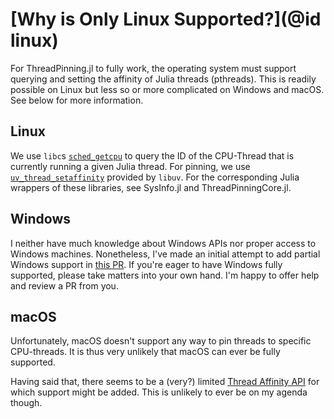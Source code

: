 # [Why is Only Linux Supported?](@id linux)

For ThreadPinning.jl to fully work, the operating system must support querying and setting the affinity of Julia threads (pthreads). This is readily possible on Linux but less so or more complicated on Windows and macOS. See below for more information.

## Linux

We use `libc`s [`sched_getcpu`](https://man7.org/linux/man-pages/man3/sched_getcpu.3.html) to query the ID of the CPU-Thread that is currently running a given Julia thread. For pinning, we use [`uv_thread_setaffinity`](https://github.com/clibs/uv/blob/master/docs/src/threading.rst) provided by `libuv`. For the corresponding Julia wrappers of these libraries, see SysInfo.jl and ThreadPinningCore.jl.

## Windows

I neither have much knowledge about Windows APIs nor proper access to Windows machines. Nonetheless, I've made an initial attempt to add partial Windows support in [this PR](https://github.com/carstenbauer/ThreadPinning.jl/pull/29). If you're eager to have Windows fully supported, please take matters into your own hand. I'm happy to offer help and review a PR from you.

## macOS

Unfortunately, macOS doesn't support any way to pin threads to specific CPU-threads. It is thus very unlikely that macOS can ever be fully supported.

Having said that, there seems to be a (very?) limited [Thread Affinity API](https://developer.apple.com/library/archive/releasenotes/Performance/RN-AffinityAPI/#//apple_ref/doc/uid/TP40006635-CH1-DontLinkElementID_2) for which support might be added. This is unlikely to ever be on my agenda though.